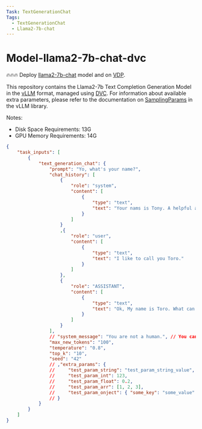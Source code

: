 ```yaml
---
Task: TextGenerationChat
Tags:
  - TextGenerationChat
  - Llama2-7b-chat
---
```


# Model-llama2-7b-chat-dvc

🔥🔥🔥 Deploy [llama2-7b-chat](https://huggingface.co/meta-llama/Llama-2-7b-chat-hf) model and on [VDP](https://github.com/instill-ai/vdp).

This repository contains the Llama2-7b Text Completion Generation Model in the [vLLM](https://github.com/vllm-project/vllm) format, managed using [DVC](https://dvc.org/). For information about available extra parameters, please refer to the documentation on [SamplingParams](https://github.com/vllm-project/vllm/blob/v0.2.0/vllm/sampling_params.py) in the vLLM library.

Notes:

- Disk Space Requirements: 13G
- GPU Memory Requirements: 14G

```json
{
    "task_inputs": [
        {
            "text_generation_chat": {
                "prompt": "Yo, what's your name?",
                "chat_history": [
                    {
                        "role": "system",
                        "content": [
                            {
                                "type": "text",
                                "text": "Your nams is Tony. A helpful assistant."
                            }
                        ]
                    }
                    ,{
                        "role": "user",
                        "content": [
                            {
                                "type": "text",
                                "text": "I like to call you Toro."
                            }
                        ]
                    },
                    {
                        "role": "ASSISTANT",
                        "content": [
                            {
                                "type": "text",
                                "text": "Ok, My name is Toro. What can I help you?"
                            }
                        ]
                    }
                ],
                // "system_message": "You are not a human.", // You can use either chat_history or system_message
                "max_new_tokens": "100",
                "temperature": "0.8",
                "top_k": "10",
                "seed": "42"
                // ,"extra_params": {
                //     "test_param_string": "test_param_string_value",
                //     "test_param_int": 123,
                //     "test_param_float": 0.2,
                //     "test_param_arr": [1, 2, 3],
                //     "test_param_onject": { "some_key": "some_value" }
                // }
            }
        }
    ]
}
```
